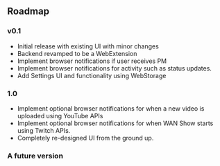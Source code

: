 ## Roadmap

### v0.1
* Initial release with existing UI with minor changes
* Backend revamped to be a WebExtension
* Implement browser notifications if user receives PM
* Implement browser notifications for activity such as status updates.
* Add Settings UI and functionality using WebStorage

### 1.0
* Implement optional browser notifications for when a new video is uploaded using YouTube APIs
* Implement optional browser notifications for when WAN Show starts using Twitch APIs.
* Completely re-designed UI from the ground up.


### A future version
